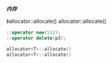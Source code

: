 ***内存***

》allocator<T>::allocate() 		allocator<T>::allocate()

```cc
::operator new(512);
::operator delete(p3);

allocator<T>::allocate() 		
allocator<T>::allocate()
```


